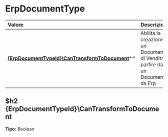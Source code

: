 # ErpDocumentType

| Valore | Descrizione |
| :--- | :--- |
| [**{ErpDocumentTypeId}\CanTransformToDocument**](erpdocumenttype.md#%7Berpdocumenttypeid%7D%5Ccantransformtodocument)\*\* | Abilita la creazione di un Documento di Vendita a partire da un Documento da Erp |

## $h2 {ErpDocumentTypeId}\CanTransformToDocument

**Tipo:** Boolean

